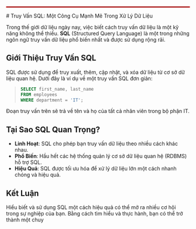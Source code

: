 <hr style="border: 1px solid #f00;">
# Truy Vấn SQL: Một Công Cụ Mạnh Mẽ Trong Xử Lý Dữ Liệu

Trong thế giới dữ liệu ngày nay, việc biết cách truy vấn dữ liệu là một kỹ năng không thể thiếu. **SQL** (Structured Query Language) là một trong những ngôn ngữ truy vấn dữ liệu phổ biến nhất và được sử dụng rộng rãi.

## Giới Thiệu Truy Vấn SQL

SQL được sử dụng để truy xuất, thêm, cập nhật, và xóa dữ liệu từ cơ sở dữ liệu quan hệ. Dưới đây là ví dụ về một truy vấn SQL đơn giản:

> ```sql
> SELECT first_name, last_name
> FROM employees
> WHERE department = 'IT';
> ```

Đoạn truy vấn trên sẽ trả về tên và họ của tất cả nhân viên trong bộ phận IT.

## Tại Sao SQL Quan Trọng?

- **Linh Hoạt**: SQL cho phép bạn truy vấn dữ liệu theo nhiều cách khác nhau.
- **Phổ Biến**: Hầu hết các hệ thống quản lý cơ sở dữ liệu quan hệ (RDBMS) hỗ trợ SQL.
- **Hiệu Quả**: SQL được tối ưu hóa để xử lý dữ liệu lớn một cách nhanh chóng và hiệu quả.

## Kết Luận

Hiểu biết và sử dụng SQL một cách hiệu quả có thể mở ra nhiều cơ hội trong sự nghiệp của bạn. Bằng cách tìm hiểu và thực hành, bạn có thể trở thành một chuy

